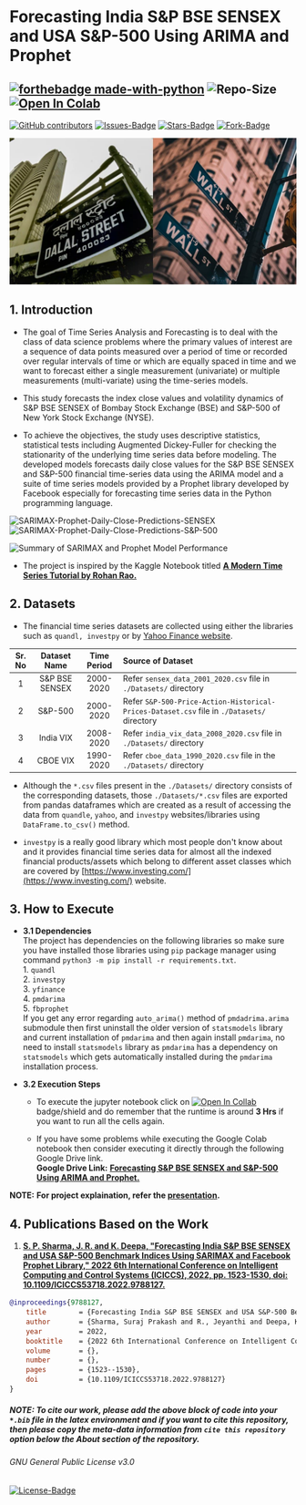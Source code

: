 # Forecasting India S&P BSE SENSEX and USA S&P-500 Using ARIMA and Prophet

[![forthebadge made-with-python](https://img.shields.io/badge/Python-FFD43B?style=for-the-badge&logo=python&logoColor=black)](https://www.python.org/) 
![Repo-Size](https://img.shields.io/github/repo-size/strikersps/Forecasting-India-and-USA-Benchmark-Indices-Using-ARIMA-and-Prophet?color=%23ff0000&style=for-the-badge)
[![Open In Colab](https://colab.research.google.com/assets/colab-badge.svg)](https://colab.research.google.com/drive/19I3GRRTxayNGI_QF6kzAeBcfp6L8lGA-?usp=sharing)
------------------------------------------------------------------------------------------------------------------------------------------------------------------
[![GitHub contributors](https://img.shields.io/github/contributors/strikersps/Forecasting-BSE-SENSEX-and-S-and-P-500-Using-ARIMA-and-Prophet.svg)](https://github.com/strikersps/Forecasting-India-and-USA-Benchmark-Indices-Using-ARIMA-and-Prophet/graphs/contributors)
[![Issues-Badge](https://img.shields.io/github/issues/strikersps/Forecasting-India-and-USA-Benchmark-Indices-Using-ARIMA-and-Prophet?style=plastic)](https://github.com/strikersps/Forecasting-India-and-USA-Benchmark-Indices-Using-ARIMA-and-Prophet/issues)
[![Stars-Badge](https://img.shields.io/github/stars/strikersps/Forecasting-India-and-USA-Benchmark-Indices-Using-ARIMA-and-Prophet?style=plastic)](https://github.com/strikersps/Forecasting-India-and-USA-Benchmark-Indices-Using-ARIMA-and-Prophet/stargazers)
[![Fork-Badge](https://img.shields.io/github/forks/strikersps/Forecasting-India-and-USA-Benchmark-Indices-Using-ARIMA-and-Prophet?style=plastic)](https://github.com/strikersps/Forecasting-India-and-USA-Benchmark-Indices-Using-ARIMA-and-Prophet/network/members)

![Dalal Street and Wall Street Photo](https://github.com/strikersps/Forecasting-BSE-SENSEX-and-S-and-P-500-Using-ARIMA-and-Prophet/blob/main/Dalal-and-Wall-Street.jpg)

## 1. Introduction  
- The goal of Time Series Analysis and Forecasting is to deal with the class of data science problems where the primary values of interest are a sequence of data points measured over a period of time or recorded over regular intervals of time or which are equally spaced in time and we want to forecast either a single measurement (univariate) or multiple measurements (multi-variate) using the time-series models. 

- This study forecasts the index close values and volatility dynamics of S&P BSE SENSEX of Bombay Stock Exchange (BSE) and S&P-500 of New York Stock Exchange (NYSE).  

- To achieve the objectives, the study uses descriptive statistics, statistical tests including Augmented Dickey-Fuller for checking the stationarity of the underlying time series data before modeling. The developed models forecasts daily close values for the S&P BSE SENSEX and S&P-500 financial time-series data using the ARIMA model and a suite of time series models provided by a Prophet library developed by Facebook especially for forecasting time series data in the Python programming language.

![SARIMAX-Prophet-Daily-Close-Predictions-SENSEX](https://github.com/strikersps/Forecasting-India-and-USA-Benchmark-Indices-Using-ARIMA-and-Prophet/blob/main/SARIMAX-Prophet-SENSEX-Predictions.png)
![SARIMAX-Prophet-Daily-Close-Predictions-S&P-500](https://github.com/strikersps/Forecasting-India-and-USA-Benchmark-Indices-Using-ARIMA-and-Prophet/blob/main/SARIMAX-Prophet-S%26P-500-Predictions.png)

![Summary of SARIMAX and Prophet Model Performance](https://github.com/strikersps/Forecasting-India-and-USA-Benchmark-Indices-Using-ARIMA-and-Prophet/blob/main/Summary-of-Model-Performances.png)

- The project is inspired by the Kaggle Notebook titled [**A Modern Time Series Tutorial by Rohan Rao.**](https://www.kaggle.com/rohanrao/a-modern-time-series-tutorial)

## 2. Datasets
- The financial time series datasets are collected using either the libraries such as `quandl, investpy` or by [Yahoo Finance website](https://finance.yahoo.com/).  

|Sr. No | Dataset Name  | Time Period | Source of Dataset|
|:------:| :-------------: | :-----------: | :------ |
|1 | S&P BSE SENSEX  | 2000-2020 | Refer `sensex_data_2001_2020.csv` file in `./Datasets/` directory|
|2 | S&P-500 | 2000-2020 | Refer `S&P-500-Price-Action-Historical-Prices-Dataset.csv` file in `./Datasets/` directory| 
|3 | India VIX  | 2008-2020 | Refer `india_vix_data_2008_2020.csv` file in `./Datasets/` directory|
|4 | CBOE VIX | 1990-2020 | Refer `cboe_data_1990_2020.csv` file in the `./Datasets/` directory|

- Although the `*.csv` files present in the `./Datasets/` directory consists of the corresponding datasets, those `./Datasets/*.csv` files are exported from pandas dataframes which are created as a result of accessing the data from `quandle`, `yahoo`, and `investpy` websites/libraries using `DataFrame.to_csv()` method. 

- `investpy` is a really good library which most people don't know about and it provides financial time series data for almost all the indexed financial products/assets which belong to different asset classes which are covered by [https://www.investing.com/](https://www.investing.com/) website. 

## 3. How to Execute  
   - **3.1 Dependencies**  
    The project has dependencies on the following libraries so make sure you have installed those libraries using `pip` package manager using command `python3 -m pip install -r requirements.txt`.  
    1. `quandl`  
    2. `investpy`  
    3. `yfinance`  
    4. `pmdarima`  
    5. `fbprophet`  
    If you get any error regarding `auto_arima()` method of `pmdadrima.arima` submodule then first uninstall the older version of `statsmodels` library and current installation of `pmdarima` and then again install `pmdarima`, no need to install `statsmodels` library as `pmdarima` has a dependency on `statsmodels` which gets automatically installed during the `pmdarima` installation process.

- **3.2 Execution Steps**  
   - To execute the jupyter notebook click on [![Open In Collab](https://colab.research.google.com/assets/colab-badge.svg)](https://colab.research.google.com/drive/19I3GRRTxayNGI_QF6kzAeBcfp6L8lGA-?usp=sharing) badge/shield and do remember that the runtime is around **3 Hrs** if you want to run all the cells again.

  - If you have some problems while executing the Google Colab notebook then consider executing it directly through the following Google Drive link.  
**Google Drive Link:** [**Forecasting S&P BSE SENSEX and S&P-500 Using ARIMA and Prophet.**](https://drive.google.com/drive/folders/17RuDveL9qG37_gbPA2vmt_7HgxCipuMA?usp=sharing)  

**NOTE:** **For project explaination, refer the [presentation](https://drive.google.com/file/d/1wo6zmQd_fzlPBcW3QkmqXxgmvAEN0z9g/view?usp=sharing).**  

## 4. Publications Based on the Work
1. [**S. P. Sharma, J. R. and K. Deepa, "Forecasting India S&P BSE SENSEX and USA S&P-500 Benchmark Indices Using SARIMAX and Facebook Prophet Library," 2022 6th International Conference on Intelligent Computing and Control Systems (ICICCS), 2022, pp. 1523-1530, doi: 10.1109/ICICCS53718.2022.9788127.**](https://ieeexplore.ieee.org/document/9788127)

```bibtex
@inproceedings{9788127,
	title        = {Forecasting India S&P BSE SENSEX and USA S&P-500 Benchmark Indices Using SARIMAX and Facebook Prophet Library},
	author       = {Sharma, Suraj Prakash and R., Jeyanthi and Deepa, K.},
	year         = 2022,
	booktitle    = {2022 6th International Conference on Intelligent Computing and Control Systems (ICICCS)},
	volume       = {},
	number       = {},
	pages        = {1523--1530},
	doi          = {10.1109/ICICCS53718.2022.9788127}
}
```
##### NOTE: To cite our work, please add the above block of code into your `*.bib` file in the latex environment and if you want to cite this repository, then please copy the meta-data information from `cite this repository` option below the **About** section of the repository.

###### GNU General Public License v3.0  
[![License-Badge](https://img.shields.io/github/license/strikersps/Forecasting-India-and-USA-Benchmark-Indices-Using-ARIMA-and-Prophet?style=for-the-badge&color=red)](Forecasting-India-and-USA-Benchmark-Indices-Using-ARIMA-and-Prophet/blob/main/LICENSE)
